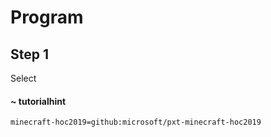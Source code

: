 # Program 

## Step 1
Select 
#### ~ tutorialhint 

```package
minecraft-hoc2019=github:microsoft/pxt-minecraft-hoc2019
```